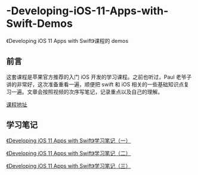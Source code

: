 # -Developing-iOS-11-Apps-with-Swift-Demos
《Developing iOS 11 Apps with Swift》课程的 demos

## 前言
这套课程是苹果官方推荐的入门 iOS 开发的学习课程。之前也听过，Paul 老爷子讲的非常好，这次准备重看一遍，顺便把 swift 和 iOS 相关的一些基础知识点复习一遍。文章会按照视频的次序写笔记，记录重点以及自己的理解。

[课程地址](https://itunes.apple.com/cn/podcast/developing-ios-11-apps-with-swift/id1315130780?mt=2)

## 学习笔记
[《Developing iOS 11 Apps with Swift》学习笔记（一）](http://chenliangjing.me/2018/02/08/%E3%80%8ADeveloping-iOS-11-Apps-with-Swift%E3%80%8B%E5%AD%A6%E4%B9%A0%E7%AC%94%E8%AE%B0%EF%BC%88%E4%B8%80%EF%BC%89/)

[《Developing iOS 11 Apps with Swift》学习笔记（二）](http://chenliangjing.me/2018/02/08/%E3%80%8ADeveloping-iOS-11-Apps-with-Swift%E3%80%8B%E5%AD%A6%E4%B9%A0%E7%AC%94%E8%AE%B0%EF%BC%88%E4%BA%8C%EF%BC%89/)

[《Developing iOS 11 Apps with Swift》学习笔记（三）](http://chenliangjing.me/2018/02/09/%E3%80%8ADeveloping-iOS-11-Apps-with-Swift%E3%80%8B%E5%AD%A6%E4%B9%A0%E7%AC%94%E8%AE%B0%EF%BC%88%E4%B8%89%EF%BC%89/)

